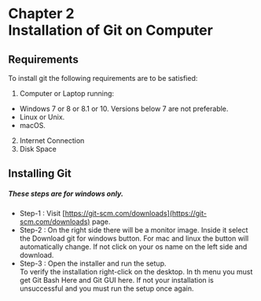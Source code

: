 # Chapter 2 <br> Installation of Git on Computer

## Requirements <br>

To install git the following requirements are to be satisfied:
1. Computer or Laptop running:
  * Windows 7 or 8 or 8.1 or 10. Versions below 7 are not preferable.
  * Linux or Unix.
  * macOS. <br>
2. Internet Connection
3. Disk Space

## Installing Git <br>
##### These steps are for windows only.
* Step-1 : Visit [https://git-scm.com/downloads](https://git-scm.com/downloads) page.
* Step-2 : On the right side there will be a monitor image. Inside it select the Download git for windows button. For mac and linux the button will automatically change. If not click on your os name on the left side and download.
* Step-3 : Open the installer and run the setup. <br>
To verify the installation right-click on the desktop. In th menu you must get Git Bash Here and Git GUI here. If not your installation is unsuccessful and you must run the setup once again.
